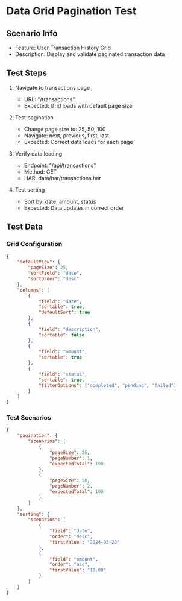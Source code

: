 # Data Grid Pagination Test

## Scenario Info
- Feature: User Transaction History Grid
- Description: Display and validate paginated transaction data

## Test Steps
1. Navigate to transactions page
   - URL: "/transactions"
   - Expected: Grid loads with default page size

2. Test pagination
   - Change page size to: 25, 50, 100
   - Navigate: next, previous, first, last
   - Expected: Correct data loads for each page

3. Verify data loading
   - Endpoint: "/api/transactions"
   - Method: GET
   - HAR: data/har/transactions.har

4. Test sorting
   - Sort by: date, amount, status
   - Expected: Data updates in correct order

## Test Data
### Grid Configuration
```json
{
    "defaultView": {
        "pageSize": 25,
        "sortField": "date",
        "sortOrder": "desc"
    },
    "columns": [
        {
            "field": "date",
            "sortable": true,
            "defaultSort": true
        },
        {
            "field": "description",
            "sortable": false
        },
        {
            "field": "amount",
            "sortable": true
        },
        {
            "field": "status",
            "sortable": true,
            "filterOptions": ["completed", "pending", "failed"]
        }
    ]
}
```

### Test Scenarios
```json
{
    "pagination": {
        "scenarios": [
            {
                "pageSize": 25,
                "pageNumber": 1,
                "expectedTotal": 100
            },
            {
                "pageSize": 50,
                "pageNumber": 2,
                "expectedTotal": 100
            }
        ]
    },
    "sorting": {
        "scenarios": [
            {
                "field": "date",
                "order": "desc",
                "firstValue": "2024-03-20"
            },
            {
                "field": "amount",
                "order": "asc",
                "firstValue": "10.00"
            }
        ]
    }
}
``` 